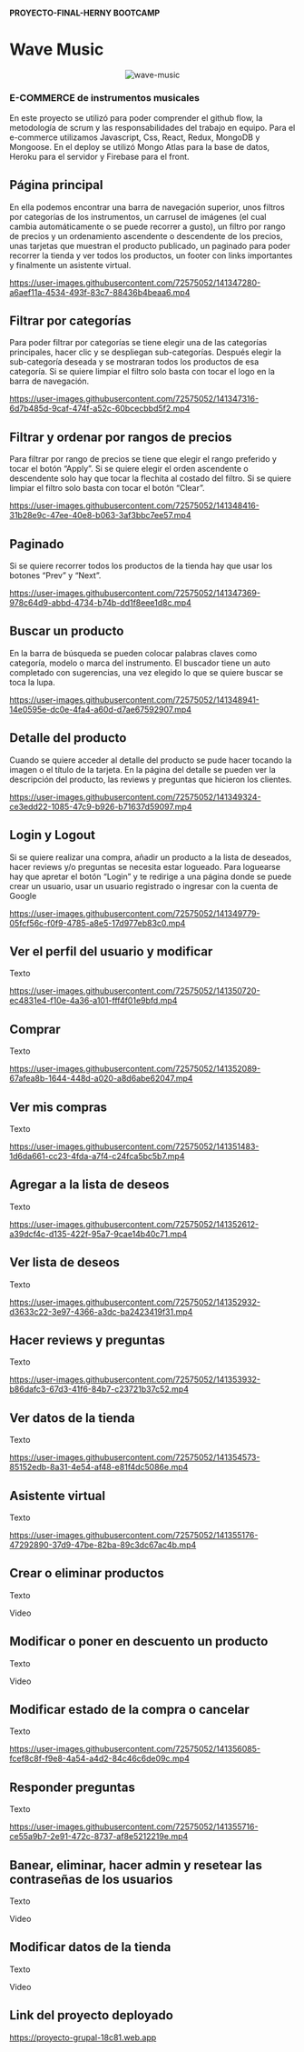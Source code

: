 #### PROYECTO-FINAL-HERNY BOOTCAMP

# Wave Music


<p align="center">
    <img src="https://res.cloudinary.com/df7zuvuxu/image/upload/v1635368610/dcdxidv1aev28i5fnsup.png" alt="wave-music" border="0">
</p>


### E-COMMERCE de instrumentos musicales


En este proyecto se utilizó para poder comprender el github flow, la metodología de scrum y las responsabilidades del trabajo en equipo. Para el e-commerce utilizamos Javascript, Css, React, Redux, MongoDB y Mongoose. En el deploy se utilizó Mongo Atlas para la base de datos, Heroku para el servidor y Firebase para el front.

## Página principal

En ella podemos encontrar una barra de navegación superior, unos filtros por categorías de los instrumentos, un carrusel de imágenes (el cual cambia automáticamente o se puede recorrer a gusto), un filtro por rango de precios y un ordenamiento ascendente o descendente de los precios, unas tarjetas que muestran el producto publicado, un paginado para poder recorrer la tienda y ver todos los productos, un footer con links importantes y finalmente un asistente virtual.


https://user-images.githubusercontent.com/72575052/141347280-a6aef11a-4534-493f-83c7-88436b4beaa6.mp4


## Filtrar por categorías

Para poder filtrar por categorías se tiene elegir una de las categorías principales, hacer clic y se despliegan sub-categorías. Después elegir la sub-categoría deseada y se mostraran todos los productos de esa categoría. Si se quiere limpiar el filtro solo basta con tocar el logo en la barra de navegación.


https://user-images.githubusercontent.com/72575052/141347316-6d7b485d-9caf-474f-a52c-60bcecbbd5f2.mp4


## Filtrar y ordenar por rangos de precios

Para filtrar por rango de precios se tiene que elegir el rango preferido y tocar el botón “Apply”. Si se quiere elegir el orden ascendente o descendente solo hay que tocar la flechita al costado del filtro. Si se quiere limpiar el filtro solo basta con tocar el botón “Clear”.


https://user-images.githubusercontent.com/72575052/141348416-31b28e9c-47ee-40e8-b063-3af3bbc7ee57.mp4


## Paginado

Si se quiere recorrer todos los productos de la tienda hay que usar los botones “Prev” y “Next”.


https://user-images.githubusercontent.com/72575052/141347369-978c64d9-abbd-4734-b74b-dd1f8eee1d8c.mp4


## Buscar un producto

En la barra de búsqueda se pueden colocar palabras claves como categoría, modelo o marca del instrumento. El buscador tiene un auto completado con sugerencias, una vez elegido lo que se quiere buscar se toca la lupa.


https://user-images.githubusercontent.com/72575052/141348941-14e0595e-dc0e-4fa4-a60d-d7ae67592907.mp4


## Detalle del producto

Cuando se quiere acceder al detalle del producto se pude hacer tocando la imagen o el título de la tarjeta.
En la página del detalle se pueden ver la descripción del producto, las reviews y preguntas que hicieron los clientes.


https://user-images.githubusercontent.com/72575052/141349324-ce3edd22-1085-47c9-b926-b71637d59097.mp4


## Login y Logout

Si se quiere realizar una compra, añadir un producto a la lista de deseados, hacer reviews y/o preguntas se necesita estar logueado. Para loguearse hay que apretar el botón “Login” y te redirige a una página donde se puede crear un usuario, usar un usuario registrado o ingresar con la cuenta de Google


https://user-images.githubusercontent.com/72575052/141349779-05fcf56c-f0f9-4785-a8e5-17d977eb83c0.mp4


## Ver el perfil del usuario y modificar

Texto


https://user-images.githubusercontent.com/72575052/141350720-ec4831e4-f10e-4a36-a101-fff4f01e9bfd.mp4


## Comprar

Texto


https://user-images.githubusercontent.com/72575052/141352089-67afea8b-1644-448d-a020-a8d6abe62047.mp4


## Ver mis compras

Texto


https://user-images.githubusercontent.com/72575052/141351483-1d6da661-cc23-4fda-a7f4-c24fca5bc5b7.mp4


## Agregar a la lista de deseos

Texto


https://user-images.githubusercontent.com/72575052/141352612-a39dcf4c-d135-422f-95a7-9cae14b40c71.mp4


## Ver lista de deseos

Texto


https://user-images.githubusercontent.com/72575052/141352932-d3633c22-3e97-4366-a3dc-ba2423419f31.mp4


## Hacer reviews y preguntas

Texto


https://user-images.githubusercontent.com/72575052/141353932-b86dafc3-67d3-41f6-84b7-c23721b37c52.mp4


## Ver datos de la tienda

Texto


https://user-images.githubusercontent.com/72575052/141354573-85152edb-8a31-4e54-af48-e81f4dc5086e.mp4


## Asistente virtual

Texto


https://user-images.githubusercontent.com/72575052/141355176-47292890-37d9-47be-82ba-89c3dc67ac4b.mp4


## Crear o eliminar productos

Texto

Video

## Modificar o poner en descuento un producto

Texto

Video

## Modificar estado de la compra o cancelar

Texto


https://user-images.githubusercontent.com/72575052/141356085-fcef8c8f-f9e8-4a54-a4d2-84c46c6de09c.mp4


## Responder preguntas

Texto


https://user-images.githubusercontent.com/72575052/141355716-ce55a9b7-2e91-472c-8737-af8e5212219e.mp4


## Banear, eliminar, hacer admin y resetear las contraseñas de los usuarios

Texto

Video

## Modificar datos de la tienda

Texto

Video

## Link del proyecto deployado

https://proyecto-grupal-18c81.web.app
